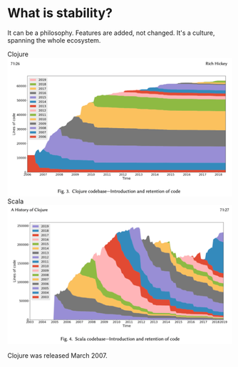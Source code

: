 <div class="slide">

# What is stability?

It can be a philosophy. Features are added, not changed.
It's a culture, spanning the whole ecosystem.

<div class="gutters-10 row">
  <div class="column">
    Clojure
    <img src="images/hickey-clojure-retention.png">
  </div>
  <div class="column">
    Scala
    <img src="images/hickey-scala-retention.png">
  </div>
</div>

Clojure was released March 2007.
</div>

 